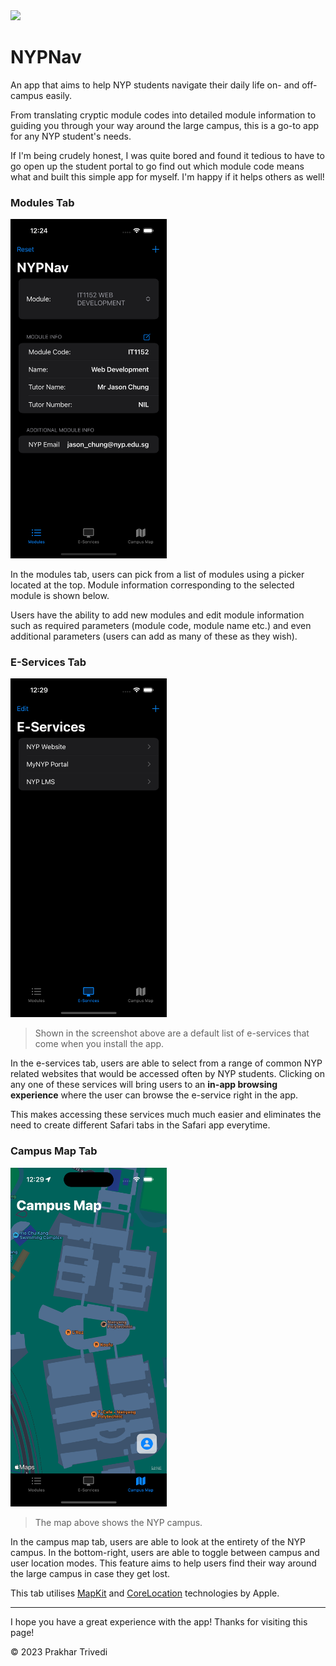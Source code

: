 <img src="https://user-images.githubusercontent.com/53103894/235364179-d3c196e2-3e26-4c08-85f5-42a12c1a19d0.png" width="200px">

# NYPNav
An app that aims to help NYP students navigate their daily life on- and off-campus easily.

From translating cryptic module codes into detailed module information to guiding you through your way around the large campus, this is a go-to app for any NYP student's needs.

If I'm being crudely honest, I was quite bored and found it tedious to have to go open up the student portal to go find out which module code means what and built this simple app for myself. I'm happy if it helps others as well!

### Modules Tab
<img src="https://raw.githubusercontent.com/Prakhar896/NYPNav/main/Other%20Assets/modulesTab.png" width="250px">

In the modules tab, users can pick from a list of modules using a picker located at the top. Module information corresponding to the selected module is shown below.

Users have the ability to add new modules and edit module information such as required parameters (module code, module name etc.) and even additional parameters (users can add as many of these as they wish).

### E-Services Tab
<img src="https://raw.githubusercontent.com/Prakhar896/NYPNav/main/Other%20Assets/eServicesTab.png" width="250px">

> Shown in the screenshot above are a default list of e-services that come when you install the app.

In the e-services tab, users are able to select from a range of common NYP related websites that would be accessed often by NYP students. Clicking on any one of these services will bring users to an **in-app browsing experience** where the user can browse the e-service right in the app.

This makes accessing these services much much easier and eliminates the need to create different Safari tabs in the Safari app everytime.

### Campus Map Tab
<img src="https://raw.githubusercontent.com/Prakhar896/NYPNav/main/Other%20Assets/mapTab.png" width="250px">

> The map above shows the NYP campus.

In the campus map tab, users are able to look at the entirety of the NYP campus. In the bottom-right, users are able to toggle between campus and user location modes. This feature aims to help users find their way around the large campus in case they get lost.

This tab utilises [MapKit](https://developer.apple.com/documentation/mapkit) and [CoreLocation](https://developer.apple.com/documentation/corelocation) technologies by Apple.

---

I hope you have a great experience with the app! Thanks for visiting this page!

©️ 2023 Prakhar Trivedi
